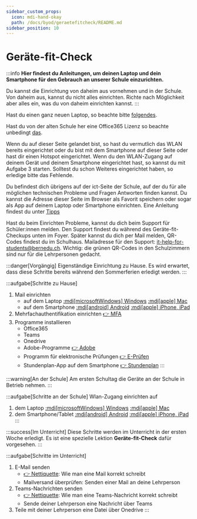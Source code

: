 ```yaml
---
sidebar_custom_props:
  icon: mdi-hand-okay
  path: /docs/byod/geraetefitcheck/README.md
sidebar_position: 10
---
```


# Geräte-fit-Check

:::info
**Hier findest du Anleitungen, um deinen Laptop und dein Smartphone für den Gebrauch an unserer Schule einzurichten.**

Du kannst die Einrichtung von daheim aus vornehmen und in der Schule. Von daheim aus, kannst du nicht alles einrichten. Richte nach Möglichkeit aber alles ein, was du von daheim einrichten kannst.
:::

Hast du einen ganz neuen Laptop, so beachte bitte [folgendes](../neues-geraet).

Hast du von der alten Schule her eine Office365 Lizenz so beachte unbedingt [das](../installationsprobleme/).

Wenn du auf dieser Seite gelandet bist, so hast du vermutlich das WLAN bereits eingerichtet oder du bist mit dem Smartphone auf dieser Seite oder hast dir einen Hotspot eingerichtet.
Wenn du den WLAN-Zugang auf deinem Gerät und deinem Smartphone eingerichtet hast, so kannst du mit Aufgabe 3 starten. Solltest du schon Weiteres eingerichtet haben, so erledige bitte das Fehlende.

Du befindest dich übrigens auf der ict-Seite der Schule, auf der du für alle möglichen technischen Probleme und Fragen Antworten finden kannst. Du kannst die Adresse dieser Seite im Browser als Favorit speichern oder sogar als App auf deinem Laptop oder Smartphone einrichten. Eine Anleitung findest du unter [Tipps](../tipps/)

Hast du beim Einrichten Probleme, kannst du dich beim Support für Schüler:innen melden. Den Support findest du während des Geräte-fit-Checkups unten im Foyer. Später kannst du dich per Mail melden, QR-Codes findest du im Schulhaus. Mailadresse für den Support: [it-help-for-students@bernedu.ch](mailto:it-help-for-students@bernedu.ch). Wichtig: die grünen QR-Codes in den Schulzimmern sind nur für die Lehrpersonen gedacht.

<Tabs>
<TabItem value="home" label="1. Vorgängig" default>

:::danger[Vorgängig]
Eigenständige Einrichtung zu Hause. Es wird erwartet, dass diese Schritte bereits während den Sommerferien erledigt werden.
:::

:::aufgabe[Schritte zu Hause]

1. Mail einrichten
   - auf dem Laptop [ :mdi[microsoftWindows] Windows](../windows/e-mail) [:mdi[apple] Mac](../macos/e-mail)
   - auf dem Smartphone [:mdi[android] Android](../android/e-mail) [:mdi[apple] iPhone, iPad](../ios/e-mail)
2. Mehrfachauthentifikation einrichten [👉 MFA](../mfa/)
3. Programme installieren
   - Office365
   - Teams
   - Onedrive 
   - Adobe-Programme [👉 Adobe](../../anderesoftware/adobe)
   - Programm für elektronische Prüfungen [👉 E-Prüfen](../../infra/digitales%20prüfen)
   - Stundenplan-App auf dem Smartphone [👉 Stundenplan](../stundenplan/)
:::

</TabItem>
<TabItem value="school" label="2. Am ersten Schultag">

:::warning[An der Schule]
Am ersten Schultag die Geräte an der Schule in Betrieb nehmen.
:::

:::aufgabe[Schritte an der Schule]
Wlan-Zugang einrichten auf
 1. dem Laptop [:mdi[microsoftWindows] Windows](../windows/wlan) [:mdi[apple] Mac](../macos/wlan/)
 2. dem Smartphone/Tablet  [:mdi[android] Android](../android/wlan/) [:mdi[apple] iPhone, iPad](../ios/wlan/)
:::

</TabItem>
<TabItem value="geräte-fit-check" label="3. Geräte-Fit-Check">

:::success[Im Unterricht]
Diese Schritte werden im Unterricht in der ersten Woche erledigt. Es ist eine spezielle Lektion __Geräte-fit-Check__ dafür vorgesehen.
:::

:::aufgabe[Schritte im Unterricht]
1. E-Mail senden
   - [👉 Nettiquette](../../infra/email/netiquette): Wie man eine Mail korrekt schreibt
   - Mailversand überprüfen: Senden einer Mail an deine Lehrperson
2. Teams-Nachrichten senden
   - [👉 Nettiquette](../../infra/email/netiquette): Wie man eine Teams-Nachricht korrekt schreibt
   - Sende deiner Lehrperson eine Nachricht über Teams
3. Teile mit deiner Lehrperson eine Datei über Onedrive
:::

</TabItem>
</Tabs>
